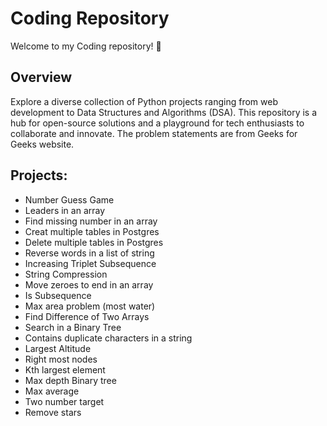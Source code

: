 # Coding Repository
Welcome to my Coding repository! 🚀

## Overview
Explore a diverse collection of Python projects ranging from web development to Data Structures and Algorithms (DSA). This repository is a hub for open-source solutions and a playground for tech enthusiasts to collaborate and innovate. The problem statements are from Geeks for Geeks website.

## Projects:
  - Number Guess Game
  - Leaders in an array
  - Find missing number in an array
  - Creat multiple tables in Postgres
  - Delete multiple tables in Postgres
  - Reverse words in a list of string
  - Increasing Triplet Subsequence
  - String Compression
  - Move zeroes to end in an array
  - Is Subsequence
  - Max area problem (most water)
  - Find Difference of Two Arrays
  - Search in a Binary Tree
  - Contains duplicate characters in a string
  - Largest Altitude
  - Right most nodes
  - Kth largest element
  - Max depth Binary tree
  - Max average
  - Two number target
  - Remove stars
